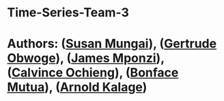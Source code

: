 # Time-Series-Team-3
# Authors: ([Susan Mungai](https://github.com/Arnoldchovu)), ([Gertrude Obwoge](https://github.com/Getty3102)), ([James Mponzi](https://github.com/Mponziii)), ([Calvince Ochieng](https://github.com/ochiengcalvince)), ([Bonface Mutua](https://github.com/Bonnie10)), ([Arnold Kalage](https://github.com/Arnoldchovu))

